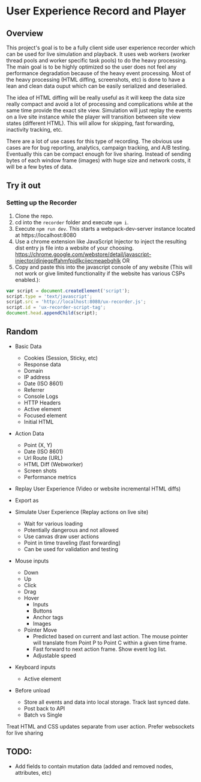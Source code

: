 # User Experience Record and Player

## Overview
This project's goal is to be a fully client side user experience recorder which can be used for live simulation and playback. It uses web workers (worker thread pools and worker specific task pools) to do the heavy processing. The main goal is to be highly optimized so the user does not feel any performance degradation because of the heavy event processing. Most of the heavy processing (HTML diffing, screenshots, etc) is done to have a lean and clean data ouput which can be easily serialized and deserialied.

The idea of HTML diffing will be really useful as it will keep the data size really compact and avoid a lot of processing and complications while at the same time provide the exact site view.
Simulation will just replay the events on a live site instance while the player will transition between site view states (different HTML). This will allow for skipping, fast forwarding, inactivity tracking, etc.

There are a lot of use cases for this type of recording. The obvious use cases are for bug reporting, analytics, campaign tracking, and A/B testing. Eventually this can be compact enough for live sharing. Instead of sending bytes of each window frame (images) with huge size and network costs, it will be a few bytes of data.

## Try it out

### Setting up the Recorder
1. Clone the repo.
2. cd into the `recorder` folder and execute `npm i`.
3. Execute `npm run dev`. This starts a webpack-dev-server instance located at https://localhost:8080
4. Use a chrome extension like JavaScript Injector to inject the resulting dist entry js file into a website of your choosing. https://chrome.google.com/webstore/detail/javascript-injector/djnjegpffahmfpjdlkciiecmeaebghlk
OR
4. Copy and paste this into the javascript console of any website (This will not work or give limited functionality if the website has various CSPs enabled.): 
```js
var script = document.createElement('script');
script.type = 'text/javascript';
script.src = 'http://localhost:8080/ux-recorder.js';
script.id = 'ux-recorder-script-tag';
document.head.appendChild(script);
```

## Random
- Basic Data
  - Cookies (Session, Sticky, etc)
  - Response data
  - Domain
  - IP address
  - Date (ISO 8601)
  - Referrer
  - Console Logs
  - HTTP Headers
  - Active element
  - Focused element
  - Initial HTML
- Action Data
  - Point (X, Y)
  - Date (ISO 8601)
  - Url Route (URL)
  - HTML Diff (Webworker)
  - Screen shots
  - Performance metrics

- Replay User Experience (Video or website incremental HTML diffs)
- Export as 
- Simulate User Experience (Replay actions on live site)
  - Wait for various loading
  - Potentially dangerous and not allowed
  - Use canvas draw user actions
  - Point in time traveling (fast forwarding) 
  - Can be used for validation and testing

- Mouse inputs
  - Down
  - Up
  - Click
  - Drag
  - Hover
    - Inputs
    - Buttons
    - Anchor tags
    - Images
  - Pointer Move
    - Predicted based on current and last action. The mouse pointer will translate from Point P to Point C within a given time frame.
    - Fast forward to next action frame. Show event log list.
    - Adjustable speed

- Keyboard inputs
  - Active element

- Before unload
  - Store all events and data into local storage. Track last synced date.
  - Post back to API
  - Batch vs Single
  

Treat HTML and CSS updates separate from user action.
Prefer websockets for live sharing



## TODO:
- Add fields to contain mutation data (added and removed nodes, attributes, etc) 